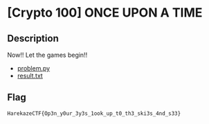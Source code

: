 # [Crypto 100] ONCE UPON A TIME
## Description
Now!! Let the games begin!!

- [problem.py](attachments/problem.py)
- [result.txt](attachments/result.txt)

## Flag
```
HarekazeCTF{Op3n_y0ur_3y3s_1ook_up_t0_th3_ski3s_4nd_s33}
```